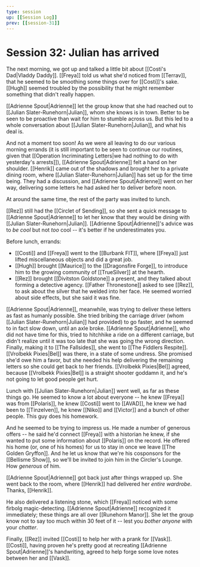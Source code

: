 ```yaml
---
type: session
up: [[Session Log]]
prev: [[session-31]]
---
```


# Session 32: Julian has arrived

The next morning, we got up and talked a little bit about [[Costi's Dad|Vladdy Daddy]]. [[Freya]] told us what she'd noticed from [[Terrav]], that he seemed to be smoothing some things over for [[Costi]]'s sake. [[Hugh]] seemed troubled by the possibility that he might remember something that didn't really happen.

[[Adrienne Spout|Adrienne]] let the group know that she had reached out to [[Julian Slater-Runehorn|Julian]], whom she knows is in town. Better to be seen to be proactive than wait for him to stumble across us. But this led to a whole conversation about [[Julian Slater-Runehorn|Julian]], and what his deal is.

And not a moment too soon! As we were all leaving to do our various morning errands (it is still important to be seen to continue our routines, given that [[Operation Incriminating Letters|we had nothing to do with yesterday's arrests]]), [[Adrienne Spout|Adrienne]] felt a hand on her shoulder. [[Henrik]] came out of the shadows and brought her to a private dining room, where [[Julian Slater-Runehorn|Julian]] has set up for the time being. They had a discussion, and [[Adrienne Spout|Adrienne]] went on her way, delivering some letters he had asked her to deliver before noon.

At around the same time, the rest of the party was invited to lunch.

[[Rez]] still had the [[Circlet of Sending]], so she sent a quick message to [[Adrienne Spout|Adrienne]] to let her know that they would be dining with [[Julian Slater-Runehorn|Julian]]. [[Adrienne Spout|Adrienne]]'s advice was to *be cool* but not *too* cool -- it's better if he underestimates you. 

Before lunch, errands: 
* [[Costi]] and [[Freya]] went to the [[Burbank FIT]], where [[Freya]] just lifted miscellaneous objects and did a great job. 
* [[Hugh]] brought [[Maurice]] to the [[Dragonsfire Forge]], to introduce him to the growing community of [[TrueSilver]] at the hearth. 
* [[Rez]] brought [[Divitston Goldstone]] a present, and they talked about forming a detective agency. [[Father Thronestone]] asked to see [[Rez]], to ask about the silver that he welded into her face. He seemed worried about side effects, but she said it was fine.

[[Adrienne Spout|Adrienne]], meanwhile, was trying to deliver these letters as fast as humanly possible. She tried bribing the carriage driver (whom [[Julian Slater-Runehorn|Julian]] had provided) to go faster, and he seemed to in fact slow down, until an axle broke. [[Adrienne Spout|Adrienne]], who did not have time for this, tried to hitchhike a ride on a different carriage, but didn't realize until it was too late that she was going the wrong direction. Finally, making it to [[The Fallsides]], she went to [[The Fiddlers Respite]]. [[Vrolbekk Pixies|Bel]] was there, in a state of some undress. She promised she'd owe him a favor, but she needed his help delivering the remaining letters so she could get back to her friends. [[Vrolbekk Pixies|Bel]] agreed, because [[Vrolbekk Pixies|Bel]] is a straight shooter goddamn it, and he's not going to let good people get hurt.

Lunch with [[Julian Slater-Runehorn|Julian]] went well, as far as these things go. He seemed to know a lot about everyone -- he knew [[Freya]] was from [[Polaris]], he knew [[Costi]] went to [[AVAD]], he knew we had been to [[Tinzelven]], he knew [[Niko]] and [[Victor]] and a bunch of other people. This guy does his homework. 

And he seemed to be trying to impress us. He made a number of generous offers -- he said he'd connect [[Freya]] with a historian he knew, if she wanted to put some information about [[Polaris]] on the record. He offered his home (or, one of his homes) for us to stay in once we leave [[The Golden Gryffon]]. And he let us know that we're his cosponsors for the [[Bellisme Show]], so we'll be invited to join him in the Circler's Lounge. How *generous* of him.

[[Adrienne Spout|Adrienne]] got back just after things wrapped up. She went back to the room, where [[Henrik]] had delivered her *entire wardrobe*. Thanks, [[Henrik]]. 

He also delivered a listening stone, which [[Freya]] noticed with some firbolg magic-detecting. [[Adrienne Spout|Adrienne]] recognized it immediately; these things are all over [[Runehorn Manor]]. She let the group know not to say too much within 30 feet of it -- lest you *bother anyone* with your *chatter*. 

Finally, [[Rez]] invited [[Costi]] to help her with a prank for [[Vask]]. [[Costi]], having proven he's pretty good at recreating [[Adrienne Spout|Adrienne]]'s handwriting, agreed to help forge some love notes between her and [[Vask]]. 
